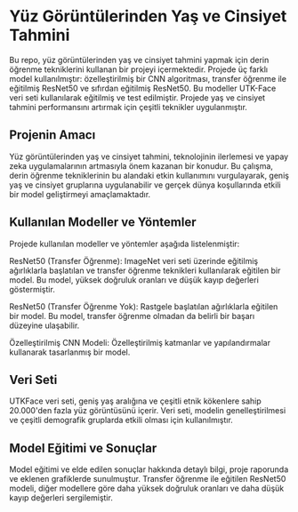 # Yüz Görüntülerinden Yaş ve Cinsiyet Tahmini

Bu repo, yüz görüntülerinden yaş ve cinsiyet tahmini yapmak için derin öğrenme tekniklerini kullanan bir projeyi içermektedir. Projede üç farklı model kullanılmıştır: özelleştirilmiş bir CNN algoritması, transfer öğrenme ile eğitilmiş ResNet50 ve sıfırdan eğitilmiş ResNet50. Bu modeller UTK-Face veri seti kullanılarak eğitilmiş ve test edilmiştir. Projede yaş ve cinsiyet tahmini performansını artırmak için çeşitli teknikler uygulanmıştır.

## Projenin Amacı

Yüz görüntülerinden yaş ve cinsiyet tahmini, teknolojinin ilerlemesi ve yapay zeka uygulamalarının artmasıyla önem kazanan bir konudur. Bu çalışma, derin öğrenme tekniklerinin bu alandaki etkin kullanımını vurgulayarak, geniş yaş ve cinsiyet gruplarına uygulanabilir ve gerçek dünya koşullarında etkili bir model geliştirmeyi amaçlamaktadır.

## Kullanılan Modeller ve Yöntemler

Projede kullanılan modeller ve yöntemler aşağıda listelenmiştir:

ResNet50 (Transfer Öğrenme): ImageNet veri seti üzerinde eğitilmiş ağırlıklarla başlatılan ve transfer öğrenme teknikleri kullanılarak eğitilen bir model. Bu model, yüksek doğruluk oranları ve düşük kayıp değerleri göstermiştir.

ResNet50 (Transfer Öğrenme Yok): Rastgele başlatılan ağırlıklarla eğitilen bir model. Bu model, transfer öğrenme olmadan da belirli bir başarı düzeyine ulaşabilir.

Özelleştirilmiş CNN Modeli: Özelleştirilmiş katmanlar ve yapılandırmalar kullanarak tasarlanmış bir model.

## Veri Seti

UTKFace veri seti, geniş yaş aralığına ve çeşitli etnik kökenlere sahip 20.000'den fazla yüz görüntüsünü içerir. Veri seti, modelin genelleştirilmesi ve çeşitli demografik gruplarda etkili olması için kullanılmıştır.



## Model Eğitimi ve Sonuçlar

Model eğitimi ve elde edilen sonuçlar hakkında detaylı bilgi, proje raporunda ve eklenen grafiklerde sunulmuştur. Transfer öğrenme ile eğitilen ResNet50 modeli, diğer modellere göre daha yüksek doğruluk oranları ve daha düşük kayıp değerleri sergilemiştir.
